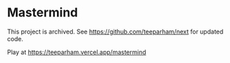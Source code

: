 # Mastermind

This project is archived. See https://github.com/teeparham/next for updated code.

Play at https://teeparham.vercel.app/mastermind
